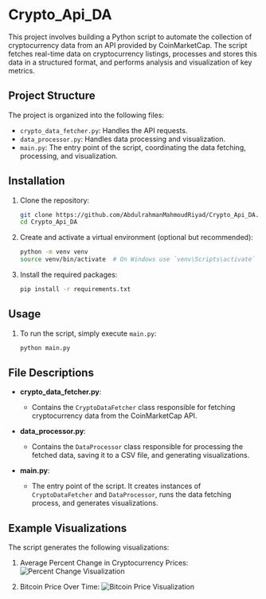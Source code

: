 # Crypto_Api_DA

This project involves building a Python script to automate the collection of cryptocurrency data from an API provided by CoinMarketCap. The script fetches real-time data on cryptocurrency listings, processes and stores this data in a structured format, and performs analysis and visualization of key metrics.

## Project Structure

The project is organized into the following files:

- `crypto_data_fetcher.py`: Handles the API requests.
- `data_processor.py`: Handles data processing and visualization.
- `main.py`: The entry point of the script, coordinating the data fetching, processing, and visualization.

## Installation

1. Clone the repository:
    ```sh
    git clone https://github.com/AbdulrahmanMahmoudRiyad/Crypto_Api_DA.git
    cd Crypto_Api_DA
    ```

2. Create and activate a virtual environment (optional but recommended):
    ```sh
    python -m venv venv
    source venv/bin/activate  # On Windows use `venv\Scripts\activate`
    ```

3. Install the required packages:
    ```sh
    pip install -r requirements.txt
    ```

## Usage

1. To run the script, simply execute `main.py`:
    ```sh
    python main.py
    ```

## File Descriptions

- **crypto_data_fetcher.py**: 
    - Contains the `CryptoDataFetcher` class responsible for fetching cryptocurrency data from the CoinMarketCap API.
    
- **data_processor.py**: 
    - Contains the `DataProcessor` class responsible for processing the fetched data, saving it to a CSV file, and generating visualizations.
    
- **main.py**: 
    - The entry point of the script. It creates instances of `CryptoDataFetcher` and `DataProcessor`, runs the data fetching process, and generates visualizations.

## Example Visualizations

The script generates the following visualizations:

1. Average Percent Change in Cryptocurrency Prices:
    ![Percent Change Visualization](example_percent_change.png)

2. Bitcoin Price Over Time:
    ![Bitcoin Price Visualization](example_bitcoin_price.png)
